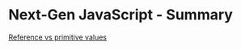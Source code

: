 # Next-Gen JavaScript - Summary
[Reference vs primitive values](https://academind.com/learn/javascript/reference-vs-primitive-values/)